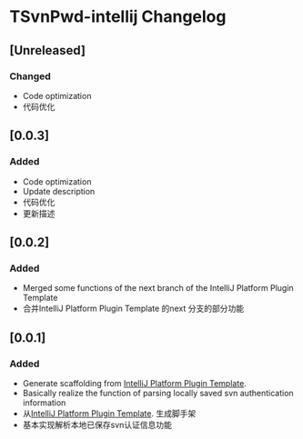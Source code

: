 <!-- Keep a Changelog guide -> https://keepachangelog.com -->

# TSvnPwd-intellij Changelog

## [Unreleased]
### Changed
- Code optimization
- 代码优化


## [0.0.3]
### Added
- Code optimization
- Update description
- 代码优化
- 更新描述


## [0.0.2]
### Added
- Merged some functions of the next branch of the IntelliJ Platform Plugin Template
- 合并IntelliJ Platform Plugin Template 的next 分支的部分功能


## [0.0.1]
### Added
- Generate scaffolding from [IntelliJ Platform Plugin Template](https:github.comJetBrainsintellij-platform-plugin-template).
- Basically realize the function of parsing locally saved svn authentication information
- 从[IntelliJ Platform Plugin Template](https://github.com/JetBrains/intellij-platform-plugin-template). 生成脚手架
- 基本实现解析本地已保存svn认证信息功能
